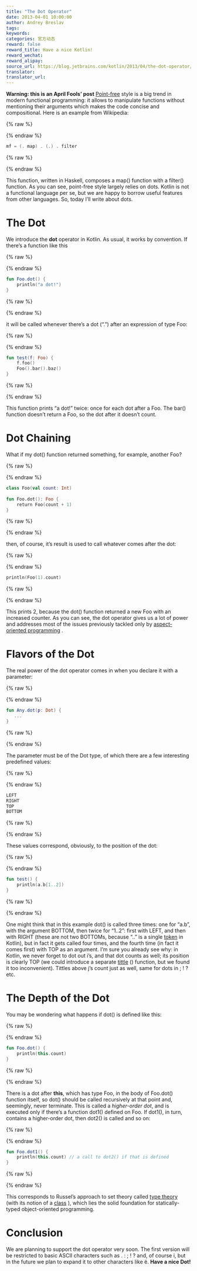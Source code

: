 ```yaml
---
title: "The Dot Operator"
date: 2013-04-01 10:00:00
author: Andrey Breslav
tags:
keywords:
categories: 官方动态
reward: false
reward_title: Have a nice Kotlin!
reward_wechat:
reward_alipay:
source_url: https://blog.jetbrains.com/kotlin/2013/04/the-dot-operator/
translator:
translator_url:
---
```


**Warning: this is an April Fools’ post** [Point-free](http://en.wikipedia.org/wiki/Point-free_programming) style is a big trend in modern functional programming: it allows to manipulate functions without mentioning their arguments which makes the code concise and compositional. Here is an example from Wikipedia:

{% raw %}
<p></p>
{% endraw %}

```kotlin
mf = (. map) . (.) . filter
```

{% raw %}
<p></p>
{% endraw %}

This function, written in Haskell, composes a map() function with a filter() function. As you can see, point-free style largely relies on dots.
Kotlin is not a functional language per se, but we are happy to borrow useful features from other languages. So, today I’ll write about dots.<span id="more-1007"></span>
# The Dot

We introduce the **dot** operator in Kotlin. As usual, it works by convention. If there’s a function like this

{% raw %}
<p></p>
{% endraw %}

```kotlin
fun Foo.dot() {
    println("a dot!")
}
```

{% raw %}
<p></p>
{% endraw %}

it will be called whenever there’s a dot (“.”) after an expression of type Foo:

{% raw %}
<p></p>
{% endraw %}

```kotlin
fun test(f: Foo) {
    f.foo()
    Foo().bar().baz()
}
```

{% raw %}
<p></p>
{% endraw %}

This function prints “a dot!” twice: once for each dot after a Foo. The bar() function doesn’t return a Foo, so the dot after it doesn’t count.
# Dot Chaining

What if my dot() function returned something, for example, another Foo?

{% raw %}
<p></p>
{% endraw %}

```kotlin
class Foo(val count: Int)
 
fun Foo.dot(): Foo {
    return Foo(count + 1)
}
```

{% raw %}
<p></p>
{% endraw %}

then, of course, it’s result is used to call whatever comes after the dot:

{% raw %}
<p></p>
{% endraw %}

```kotlin
println(Foo(1).count)
```

{% raw %}
<p></p>
{% endraw %}

This prints 2, because the dot() function returned a new Foo with an increased counter.
As you can see, the dot operator gives us a lot of power and addresses most of the issues previously tackled only by [aspect-oriented programming](http://en.wikipedia.org/wiki/Aspect-oriented_programming) .
# Flavors of the Dot

The real power of the dot operator comes in when you declare it with a parameter:

{% raw %}
<p></p>
{% endraw %}

```kotlin
fun Any.dot(p: Dot) {
   ...
}
```

{% raw %}
<p></p>
{% endraw %}

The parameter must be of the Dot type, of which there are a few interesting predefined values:

{% raw %}
<p></p>
{% endraw %}

```kotlin
LEFT
RIGHT
TOP
BOTTOM
```

{% raw %}
<p></p>
{% endraw %}

These values correspond, obviously, to the position of the dot:

{% raw %}
<p></p>
{% endraw %}

```kotlin
fun test() {
    println(a.b[1..2])
}
```

{% raw %}
<p></p>
{% endraw %}

One might think that in this example dot() is called three times: one for “a.b”, with the argument BOTTOM, then twice for “1..2”: first with LEFT, and then with RIGHT (these are not two BOTTOMs, because “..” is a single  [token](http://en.wikipedia.org/wiki/Token_(parser)#Token)  in Kotlin), but in fact it gets called four times, and the fourth time (in fact it comes first) with TOP as an argument.
I’m sure you already see why: in Kotlin, we never forget to dot out i’s, and that dot counts as well; its position is clearly TOP (we could introduce a separate [tittle](http://en.wikipedia.org/wiki/Tittle) () function, but we found it too inconvenient). Tittles above j’s count just as well, same for dots in ; ! ? etc.
# The Depth of the Dot

You may be wondering what happens if dot() is defined like this:

{% raw %}
<p></p>
{% endraw %}

```kotlin
fun Foo.dot() {
    println(this.count)
}
```

{% raw %}
<p></p>
{% endraw %}

There is a dot after **this**, which has type Foo, in the body of Foo.dot() function itself, so dot() should be called recursively at that point and, seemingly, never terminate. This is called a <em>higher-order dot</em>, and is executed only if there’s a function dot1() defined on Foo. If dot1(), in turn, contains a higher-order dot, then dot2() is called and so on:

{% raw %}
<p></p>
{% endraw %}

```kotlin
fun Foo.dot1() {
    println(this.count) // a call to dot2() if that is defined
}
```

{% raw %}
<p></p>
{% endraw %}

This corresponds to Russel’s approach to set theory called [type theory](http://en.wikipedia.org/wiki/Type_theory) (with its notion of a  [class](http://en.wikipedia.org/wiki/Class_(set_theory)) ), which lies the solid foundation for statically-typed object-oriented programming.
# Conclusion

We are planning to support the dot operator very soon. The first version will be restricted to basic ASCII characters such as . : ; ! ? and, of course i, but in the future we plan to expand it to other characters like ё.
**Have a nice Dot!**

